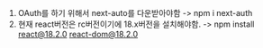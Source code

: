 1. OAuth를 하기 위해서 next-auto를 다운받아야함 -> npm i next-auth
2. 현재 react버전은 rc버전이기에 18.x버전을 설치해야함. -> npm install react@18.2.0 react-dom@18.2.0